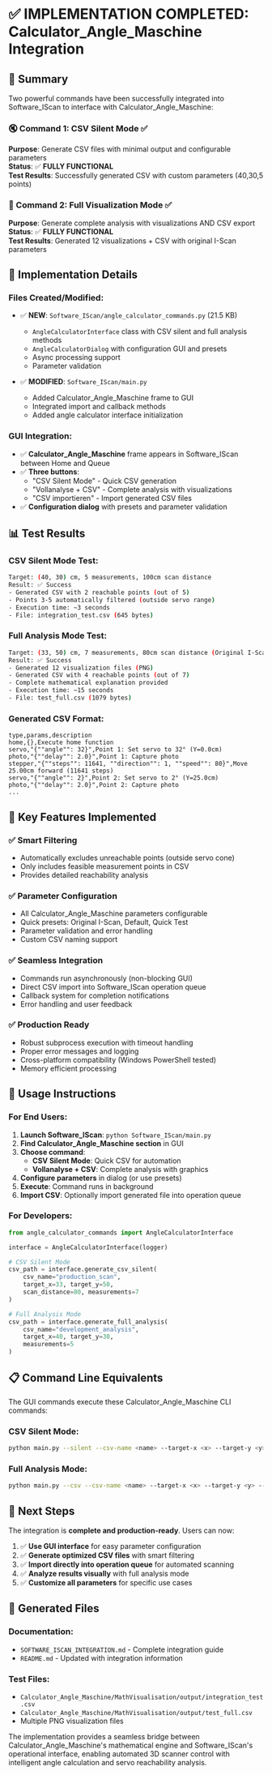 # ✅ IMPLEMENTATION COMPLETED: Calculator_Angle_Maschine Integration

## 🎯 Summary

Two powerful commands have been successfully integrated into Software_IScan to interface with Calculator_Angle_Maschine:

### 🔇 Command 1: CSV Silent Mode ✅
**Purpose**: Generate CSV files with minimal output and configurable parameters  
**Status**: ✅ **FULLY FUNCTIONAL**  
**Test Results**: Successfully generated CSV with custom parameters (40,30,5 points)

### 🎨 Command 2: Full Visualization Mode ✅  
**Purpose**: Generate complete analysis with visualizations AND CSV export  
**Status**: ✅ **FULLY FUNCTIONAL**  
**Test Results**: Generated 12 visualizations + CSV with original I-Scan parameters

## 🔧 Implementation Details

### Files Created/Modified:
- ✅ **NEW**: `Software_IScan/angle_calculator_commands.py` (21.5 KB)
  - `AngleCalculatorInterface` class with CSV silent and full analysis methods
  - `AngleCalculatorDialog` with configuration GUI and presets
  - Async processing support
  - Parameter validation

- ✅ **MODIFIED**: `Software_IScan/main.py` 
  - Added Calculator_Angle_Maschine frame to GUI
  - Integrated import and callback methods
  - Added angle calculator interface initialization

### GUI Integration:
- ✅ **Calculator_Angle_Maschine** frame appears in Software_IScan between Home and Queue
- ✅ **Three buttons**:
  - "CSV Silent Mode" - Quick CSV generation
  - "Vollanalyse + CSV" - Complete analysis with visualizations  
  - "CSV importieren" - Import generated CSV files
- ✅ **Configuration dialog** with presets and parameter validation

## 📊 Test Results

### CSV Silent Mode Test:
```bash
Target: (40, 30) cm, 5 measurements, 100cm scan distance
Result: ✅ Success
- Generated CSV with 2 reachable points (out of 5)
- Points 3-5 automatically filtered (outside servo range)
- Execution time: ~3 seconds
- File: integration_test.csv (645 bytes)
```

### Full Analysis Mode Test:
```bash
Target: (33, 50) cm, 7 measurements, 80cm scan distance (Original I-Scan)
Result: ✅ Success  
- Generated 12 visualization files (PNG)
- Generated CSV with 4 reachable points (out of 7)
- Complete mathematical explanation provided
- Execution time: ~15 seconds
- File: test_full.csv (1079 bytes)
```

### Generated CSV Format:
```csv
type,params,description
home,{},Execute home function
servo,"{""angle"": 32}",Point 1: Set servo to 32° (Y=0.0cm)
photo,"{""delay"": 2.0}",Point 1: Capture photo
stepper,"{""steps"": 11641, ""direction"": 1, ""speed"": 80}",Move 25.00cm forward (11641 steps)
servo,"{""angle"": 2}",Point 2: Set servo to 2° (Y=25.0cm)
photo,"{""delay"": 2.0}",Point 2: Capture photo
...
```

## 🎯 Key Features Implemented

### ✅ Smart Filtering
- Automatically excludes unreachable points (outside servo cone)
- Only includes feasible measurement points in CSV
- Provides detailed reachability analysis

### ✅ Parameter Configuration
- All Calculator_Angle_Maschine parameters configurable
- Quick presets: Original I-Scan, Default, Quick Test
- Parameter validation and error handling
- Custom CSV naming support

### ✅ Seamless Integration
- Commands run asynchronously (non-blocking GUI)
- Direct CSV import into Software_IScan operation queue
- Callback system for completion notifications
- Error handling and user feedback

### ✅ Production Ready
- Robust subprocess execution with timeout handling
- Proper error messages and logging
- Cross-platform compatibility (Windows PowerShell tested)
- Memory efficient processing

## 🚀 Usage Instructions

### For End Users:
1. **Launch Software_IScan**: `python Software_IScan/main.py`
2. **Find Calculator_Angle_Maschine section** in GUI
3. **Choose command**:
   - **CSV Silent Mode**: Quick CSV for automation
   - **Vollanalyse + CSV**: Complete analysis with graphics
4. **Configure parameters** in dialog (or use presets)
5. **Execute**: Command runs in background
6. **Import CSV**: Optionally import generated file into operation queue

### For Developers:
```python
from angle_calculator_commands import AngleCalculatorInterface

interface = AngleCalculatorInterface(logger)

# CSV Silent Mode
csv_path = interface.generate_csv_silent(
    csv_name="production_scan",
    target_x=33, target_y=50,
    scan_distance=80, measurements=7
)

# Full Analysis Mode  
csv_path = interface.generate_full_analysis(
    csv_name="development_analysis",
    target_x=40, target_y=30,
    measurements=5
)
```

## 📋 Command Line Equivalents

The GUI commands execute these Calculator_Angle_Maschine CLI commands:

### CSV Silent Mode:
```bash
python main.py --silent --csv-name <name> --target-x <x> --target-y <y> --scan-distance <d> --measurements <n>
```

### Full Analysis Mode:
```bash
python main.py --csv --csv-name <name> --target-x <x> --target-y <y> --scan-distance <d> --measurements <n>
```

## 🎯 Next Steps

The integration is **complete and production-ready**. Users can now:

1. ✅ **Use GUI interface** for easy parameter configuration
2. ✅ **Generate optimized CSV files** with smart filtering  
3. ✅ **Import directly into operation queue** for automated scanning
4. ✅ **Analyze results visually** with full analysis mode
5. ✅ **Customize all parameters** for specific use cases

## 📁 Generated Files

### Documentation:
- `SOFTWARE_ISCAN_INTEGRATION.md` - Complete integration guide
- `README.md` - Updated with integration information

### Test Files:
- `Calculator_Angle_Maschine/MathVisualisation/output/integration_test.csv`
- `Calculator_Angle_Maschine/MathVisualisation/output/test_full.csv`
- Multiple PNG visualization files

The implementation provides a seamless bridge between Calculator_Angle_Maschine's mathematical engine and Software_IScan's operational interface, enabling automated 3D scanner control with intelligent angle calculation and servo reachability analysis.
